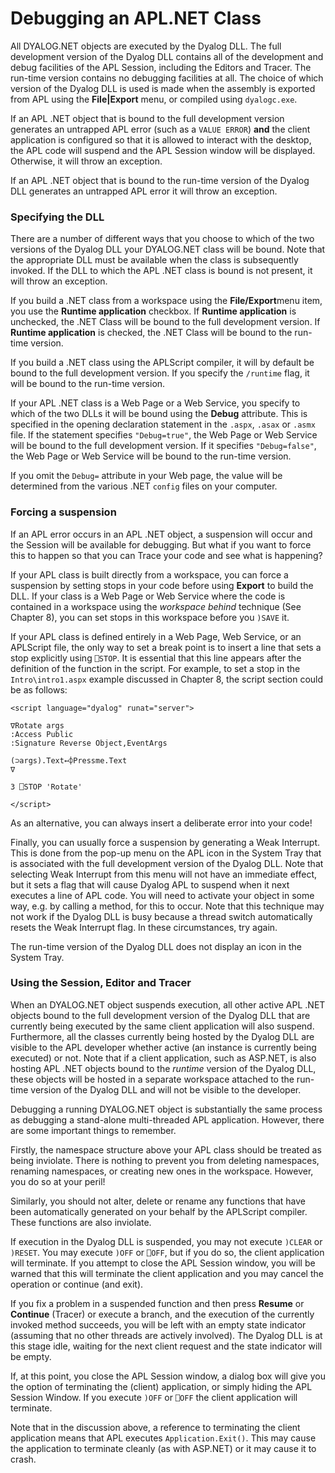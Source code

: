 # Debugging an APL.NET Class

All DYALOG.NET objects are executed by the Dyalog DLL. The full development version of the Dyalog DLL contains all of the development and debug facilities of the APL Session, including the Editors and Tracer. The run-time version contains no debugging facilities at all. The choice of which version of the Dyalog DLL is used is made when the assembly is exported from APL using the **File|Export** menu, or compiled using `dyalogc.exe`.

If an APL .NET object that is bound to the full development version generates an untrapped APL error (such as a `VALUE ERROR`) **and** the client application is configured so that it is allowed to interact with the desktop, the APL code will suspend and the APL Session window will be displayed. Otherwise, it will throw an exception.

If an APL .NET object that is bound to the run-time version of the Dyalog DLL generates an untrapped APL error it will throw an exception.

### Specifying the DLL

There are a number of different ways that you choose to which of the two versions of the Dyalog DLL your DYALOG.NET class will be bound. Note that the appropriate DLL must be available when the class is subsequently invoked. If the DLL to which the APL .NET class is bound is not present, it will throw an exception.

If you build a .NET class from a workspace using the **File/Export**menu item, you use the **Runtime application** checkbox. If **Runtime application** is unchecked, the .NET Class will be bound to the full development version. If **Runtime application** is checked, the .NET Class will be bound to the run-time version.

If you build a .NET class using the APLScript compiler, it will by default be bound to the full development version. If you specify the `/runtime` flag, it will be bound to the run-time version.

If your APL .NET class is a Web Page or a Web Service, you specify to which of the two DLLs it will be bound using the **Debug** attribute. This is specified in the opening declaration statement in the `.aspx`, `.asax` or `.asmx` file. If the statement specifies `"Debug=true"`, the Web Page or Web Service will be bound to the full development version. If it specifies `"Debug=false"`, the Web Page or Web Service will be bound to the run-time version.

If you omit the `Debug=` attribute in your Web page, the value will be determined from the various .NET `config` files on your computer.

### Forcing a suspension

If an APL error occurs in an APL .NET object, a suspension will occur and the Session will be available for debugging. But what if you want to force this to happen so that you can Trace your code and see what is happening?

If your APL class is built directly from a workspace, you can force a suspension by setting stops in your code before using **Export** to build the DLL. If your class is a Web Page or Web Service where the code is contained in a workspace using the *workspace behind* technique (See Chapter 8), you can set stops in this workspace before you `)SAVE` it.

If your APL class is defined entirely in a Web Page, Web Service, or an APLScript file, the only way to set a break point is to insert a line that sets a stop explicitly using `⎕STOP`. It is essential that this line appears after the definition of the function in the script. For example, to set a stop in the `Intro\intro1.aspx` example discussed in Chapter 8, the script section could be as follows:
```apl
<script language="dyalog" runat="server">
 
∇Rotate args
:Access Public
:Signature Reverse Object,EventArgs
 
(⊃args).Text←⌽Pressme.Text
∇
 
3 ⎕STOP 'Rotate'
 
</script>
```

As an alternative, you can always insert a deliberate error into your code!

Finally, you can usually force a suspension by generating a Weak Interrupt. This is done from the pop-up menu on the APL icon in the System Tray that is associated with the full development version of the Dyalog DLL. Note that selecting Weak Interrupt from this menu will not have an immediate effect, but it sets a flag that will cause Dyalog APL to suspend when it next executes a line of APL code. You will need to activate your object in some way, e.g. by calling a method, for this to occur. Note that this technique may not work if the Dyalog DLL is busy because a thread switch automatically resets the Weak Interrupt flag. In these circumstances, try again.

The run-time version of the Dyalog DLL does not display an icon in the System Tray.

### Using the Session, Editor and Tracer

When an DYALOG.NET object suspends execution, all other active APL .NET objects bound to the full development version of the Dyalog DLL that are currently being executed by the same client application will also suspend. Furthermore, all the classes currently being hosted by the Dyalog DLL are visible to the APL developer whether active (an instance is currently being executed) or not. Note that if a client application, such as ASP.NET, is also hosting APL .NET objects bound to the *runtime* version of the Dyalog DLL, these objects will be hosted in a separate workspace attached to the run-time version of the Dyalog DLL and will not be visible to the developer.

Debugging a running DYALOG.NET object is substantially the same process as debugging a stand-alone multi-threaded APL application. However, there are some important things to remember.

Firstly, the namespace structure above your APL class should be treated as being inviolate. There is nothing to prevent you from deleting namespaces, renaming namespaces, or creating new ones in the workspace. However, you do so at your peril!

Similarly, you should not alter, delete or rename any functions that have been automatically generated on your behalf by the APLScript compiler. These functions are also inviolate.

If execution in the Dyalog DLL is suspended, you may not execute `)CLEAR` or `)RESET`.  You may execute `)OFF` or `⎕OFF`, but if you do so, the client application will terminate. If you attempt to close the APL Session window, you will be warned that this will terminate the client application and you may cancel the operation or continue (and exit).

If you fix a problem in a suspended function and then press **Resume** or **Continue** (Tracer) or execute a branch, and the execution of the currently invoked method succeeds, you will be left with an empty state indicator (assuming that no other threads are actively involved). The Dyalog DLL is at this stage idle, waiting for the next client request and the state indicator will be empty.

If, at this point, you close the APL Session window, a dialog box will give you the option of terminating the (client) application, or simply hiding the APL Session Window. If you execute `)OFF` or `⎕OFF` the client application will terminate.

Note that in the discussion above, a reference to terminating the client application means that APL executes `Application.Exit()`. This may cause the application to terminate cleanly (as with ASP.NET) or it may cause it to crash.
